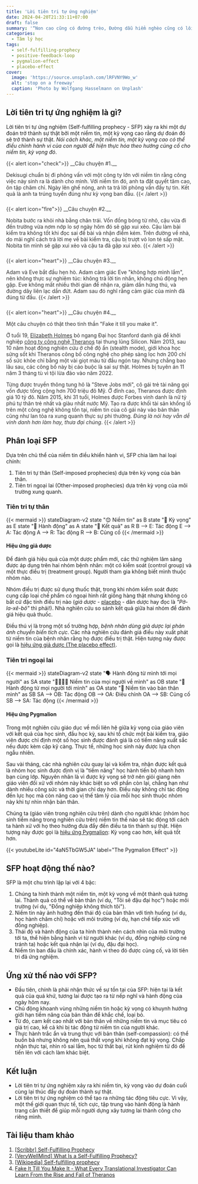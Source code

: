 ```yaml
---
title: 'Lời tiên tri tự ứng nghiệm'
date: 2024-04-20T21:33:11+07:00
draft: false
summary: '“Non cao cũng có đường trèo, Đường dẫu hiểm nghèo cũng có lối đi.”'
categories:
  - Tâm lý học
tags:
  - self-fulfilling-prophecy
  - positive-feedback-loop
  - pygmalion-effect
  - placebo-effect
cover:
  image: 'https://source.unsplash.com/lRFVNY9Wo_w'
  alt: 'stop on a freeway'
  caption: 'Photo by Wolfgang Hasselmann on Unplash'
---
```


## Lời tiên tri tự ứng nghiệm là gì?

Lời tiên tri tự ứng nghiệm (Self-fulfilling prophecy - SFP) xảy ra khi một dự đoán trở thành sự thật bởi một niềm tin, một kỳ vọng cao rằng dự đoán đó sẽ trở thành sự thật. _Nói cách khác, một niềm tin, một kỳ vọng cao có thể điều chỉnh hành vi của con người để hiện thực hóa theo hướng củng cố cho niềm tin, kỳ vọng đó_.

<div style="margin-bottom:1.5rem;opacity:0.9;">
{{< alert icon="check">}}
__Câu chuyện #1.__

Dekisugi chuẩn bị đi phỏng vấn với một công ty lớn với niềm tin rằng công việc này sinh ra là dành cho mình. Với niềm tin đó, anh ta đặt quyết tâm cao, ôn tập chăm chỉ. Ngày lên ghế nóng, anh ta trả lời phỏng vấn đầy tự tin. Kết quả là anh ta trúng tuyển đúng như kỳ vọng ban đầu.
{{< /alert >}}
</div>

<div style="margin-bottom:1.5rem;opacity:0.9;">
{{< alert icon="fire">}}
__Câu chuyện #2.__

Nobita bước ra khỏi nhà bằng chân trái. Vốn đồng bóng từ nhỏ, cậu vừa đi đến trường vừa nơm nớp lo sợ ngày hôm đó sẽ gặp xui xẻo. Cậu làm bài kiểm tra không tốt khi đọc sai đề bài và nhận điểm kém. Trên đường về nhà, do mải nghĩ cách trả lời mẹ về bài kiểm tra, cậu bị trượt vỏ lon té sấp mặt. Nobita tin mình sẽ gặp xui xẻo và cậu ta đã gặp xui xẻo.
{{< /alert >}}
</div>

<div style="margin-bottom:1.5rem;opacity:0.9;">
{{< alert icon="heart">}}
__Câu chuyện #3.__

Adam và Eve bắt đầu hẹn hò. Adam cảm giác Eve "không hợp mình lắm", nên không thực sự nghiêm túc: không trả lời tin nhắn, không chủ động hẹn gặp. Eve không mất nhiều thời gian để nhận ra, giảm dần hứng thú, và đường dây liên lạc dần đứt. Adam sau đó nghĩ rằng cảm giác của mình đã đúng từ đầu.
{{< /alert >}}
</div>

<div style="margin-bottom:1.5rem;opacity:0.9;">
{{< alert icon="heart">}}
__Câu chuyện #4.__

Một câu chuyện có thật theo tinh thần "Fake it till you make it".

Ở tuổi 19, [Elizabeth Holmes](https://en.wikipedia.org/wiki/Elizabeth_Holmes) bỏ ngang Đại học Stanford danh giá để khởi nghiệp [công ty công nghệ Theranos](https://www.wikiwand.com/en/Theranos) tại thung lũng Silicon. Năm 2013, sau 10 năm hoạt động nghiên cứu ở chế độ ẩn (stealth mode), giới khoa học sửng sốt khi Theranos công bố công nghệ cho phép sàng lọc hơn 200 chỉ số sức khỏe chỉ bằng một vài giọt máu từ đầu ngón tay. Nhưng chẳng bao lâu sau, các công bố này bị cáo buộc là sai sự thật. Holmes bị tuyên án 11 năm 3 tháng tù vì tội lừa đảo vào năm 2022.

Từng được truyền thông tung hô là "Steve Jobs mới", cô gái trẻ tài năng gọi vốn được tổng cộng hơn 700 triệu đô Mỹ. Ở đỉnh cao, Theranos được định giá 10 tỷ đô. Năm 2015, khi 31 tuổi, Holmes được Forbes vinh danh là nữ tỷ phú tự thân trẻ nhất và giàu nhất nước Mỹ. Tạo ra được khối tài sản khổng lồ trên một công nghệ không tồn tại, niềm tin của cô gái này vào bản thân cũng như lan tỏa ra xung quanh thực sự phi thường. _Đúng là nói hay vẫn dễ vinh danh hơn làm hay, thưa đại chúng_.
{{< /alert >}}
</div>

## Phân loại SFP

Dựa trên chủ thể của niềm tin điều khiển hành vi, SFP chia làm hai loại chính:

1. Tiên tri tự thân (Self-imposed prophecies) dựa trên kỳ vọng của bản thân.
2. Tiên tri ngoại lai (Other-imposed prophecies) dựa trên kỳ vọng của môi trường xung quanh.

### Tiên tri tự thân

{{< mermaid >}}
stateDiagram-v2
  state "😊 Niềm tin" as B
  state "💯 Kỳ vọng" as E
  state "💪 Hành động" as A
  state "💯 Kết quả" as R
  B --> E: Tác động
  E --> A: Tác động
  A --> R: Tác động
  R --> B: Củng cố
{{< /mermaid >}}

#### Hiệu ứng giả dược

Để đánh giá hiệu quả của một dược phẩm mới, các thử nghiệm lâm sàng được áp dụng trên hai nhóm bệnh nhân: một có kiểm soát (control group) và một thực điều trị (treatment group). Người tham gia không biết mình thuộc nhóm nào.

Nhóm điều trị được sử dụng thuốc thật, trong khi nhóm kiểm soát được cung cấp loại chế phẩm có ngoại hình rất giống hàng thật nhưng không có bất cứ đặc tính điều trị nào (_giả dược_ - [placebo](https://www.betterhealth.vic.gov.au/health/conditionsandtreatments/placebo-effect) - dân dược hay đọc là _"Pờ-la-xê-bô"_ thì phải!). Nhà nghiên cứu so sánh kết quả giữa hai nhóm để đánh giá hiệu quả thuốc.

Điều thú vị là trong một số trường hợp, _bệnh nhân dùng giả dược lại phản ánh chuyển biến tích cực_. Các nhà nghiên cứu đánh giá điều này xuất phát từ niềm tin của bệnh nhân rằng họ được điều trị thật. Hiện tượng này được gọi là [hiệu ứng giả dược (The placebo effect)](https://www.scribbr.com/research-bias/placebo-effect/).

### Tiên tri ngoại lai

{{< mermaid >}}
stateDiagram-v2
  state "🗣️ Hành động từ mình tới mọi người" as SA
  state "👨‍👩‍👧‍👦 Niềm tin của mọi người về mình" as OB
  state "📢 Hành động từ mọi người tới mình" as OA
  state "👤 Niềm tin vào bản thân mình" as SB
  SA --> OB: Tác động
  OB --> OA: Điều chỉnh
  OA --> SB: Củng cố
  SB --> SA: Tác động
{{< /mermaid >}}

#### Hiệu ứng Pygmalion

Trong một nghiên cứu giáo dục về mối liên hệ giữa kỳ vọng của giáo viên với kết quả của học sinh, đầu học kỳ, sau khi tổ chức một bài kiểm tra, giáo viên được chỉ định một số học sinh được đánh giá là có tiềm năng xuất sắc nếu được kèm cặp kỹ càng. Thực tế, những học sinh này được lựa chọn ngẫu nhiên.

Sau vài tháng, các nhà nghiên cứu quay lại và kiểm tra, nhận được kết quả là nhóm học sinh được định vị là "tiềm năng" học hành tiến bộ nhanh hơn bạn cùng lớp. Nguyên nhân là vì được kỳ vọng sẽ trở nên giỏi giang nên giáo viên đối xử với nhóm này khác biệt so với phần còn lại, chẳng hạn như dành nhiều công sức và thời gian chỉ dạy hơn. Điều này không chỉ tác động đến lực học mà còn nâng cao vị thế tâm lý của mỗi học sinh thuộc nhóm này khi tự nhìn nhận bản thân.

Chúng ta (giáo viên trong nghiên cứu trên) dành cho người khác (nhóm học sinh tiềm năng trong nghiên cứu trên) niềm tin thế nào sẽ tác động tới cách ta hành xử với họ theo hướng đưa đẩy đến điều ta tin thành sự thật. Hiện tượng này được gọi là [hiệu ứng Pygmalion](https://www.scribbr.com/research-bias/pygmalion-effect/): Kỳ vọng cao hơn, kết quả tốt hơn.

{{< youtubeLite id="4aN5TbGW5JA" label="The Pygmalion Effect" >}}

## SFP hoạt động thế nào?

SFP là một chu trình lặp lại với 4 bậc:

1. Chúng ta hình thành một niềm tin, một kỳ vọng về một thành quả tương lai. Thành quả có thể về bản thân (ví dụ, "Tôi sẽ đậu đại học") hoặc môi trường (ví dụ, "Đồng nghiệp không thích tôi").
1. Niềm tin này ảnh hưởng đến thái độ của bản thân với tình huống (ví dụ, học hành chăm chỉ) hoặc với môi trường (ví dụ, hạn chế tiếp xúc với đồng nghiệp).
1. Thái độ và hành động của ta hình thành nên cách nhìn của môi trường tới ta, thể hiện bằng hành vi từ người khác (ví dụ, đồng nghiệp cũng né tránh ta) hoặc kết quả nhận lại (ví dụ, đậu đại học).
1. Niềm tin ban đầu là chính xác, hành vi theo đó được củng cố, và lời tiên tri đã ứng nghiệm.

## Ứng xử thế nào với SFP?

- Đầu tiên, chính là phải nhận thức về sự tồn tại của SFP: hiện tại là kết quả của quá khứ, tương lai được tạo ra từ nếp nghĩ và hành động của ngày hôm nay.
- Chủ động khoanh vùng những niềm tin hoặc kỳ vọng có khuynh hướng giới hạn tiềm năng của bản thân để khắc chế, loại bỏ.
- Từ đó, cam kết cao nhất với bản thân về những niềm tin và mục tiêu có giá trị cao, kể cả khi bị tác động từ niềm tin của người khác.
- Thực hành trắc ẩn và trung thực với bản thân (self-compassion): có thể buồn bã nhưng không nên quá thất vọng khi không đạt kỳ vọng. Chấp nhận thực tại, nhìn rõ sai lầm, học từ thất bại, rút kinh nghiệm từ đó để tiến lên với cách làm khác biệt.

## Kết luận

- Lời tiên tri tự ứng nghiệm xảy ra khi niềm tin, kỳ vọng vào dự đoán cuối cùng lại thúc đẩy dự đoán thành sự thật.
- Lời tiên tri tự ứng nghiệm có thể tạo ra những tác động tiêu cực. Vì vậy, một thế giới quan thực tế, tích cực, tập trung vào hành động là hành trang cần thiết để giúp mỗi người dựng xây tương lai thành công cho riêng mình.

## Tài liệu tham khảo

1. [[Scribbr] Self-Fulfilling Prophecy](https://www.scribbr.com/research-bias/self-fulfilling-prophecy/)
1. [[VeryWellMind] What Is a Self-Fulfilling Prophecy?](https://www.verywellmind.com/what-is-a-self-fulfilling-prophecy-6740420)
1. [[Wikipedia] Self-fulfilling prophecy](https://en.wikipedia.org/wiki/Self-fulfilling_prophecy)
1. [Fake It Till You Make It - What Every Translational Investigator Can Learn From the Rise and Fall of Theranos](https://www.ncbi.nlm.nih.gov/pmc/articles/PMC8807854/)

